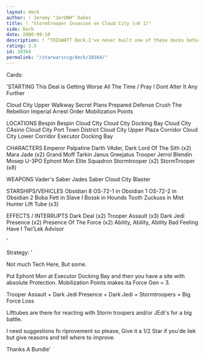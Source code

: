 ```yaml
---
layout: deck
author: ! Jeremy "JerUNH" Oakes
title: ! "Stormtrooper Invasion on Cloud City (v0 1)"
side: Dark
date: 2000-09-10
description: ! "TDIGWATT Deck.I've never built one of these decks before so could you al lplease give me some help on it. Thanks a Bundle"
rating: 3.5
id: 10364
permalink: "/starwarsccg/deck/10364/"
---
```

Cards: 

'STARTING
This Deal is Getting Worse All The Time /
Pray I Dont Alter It Any Further

Cloud City Upper Walkway
Secret Plans
Prepared Defense
Crush The Rebellion
Imperial Arrest Order
Mobilization Points



LOCATIONS
Bespin
Bespin  Cloud CIty
Cloud City Docking Bay
Cloud City CAsino
Cloud City Port Town District
Cloud City Upper Plaza Corridor
Cloud City Lower Corridor
Executor Docking Bay

CHARACTERS
Emperor Palpatine
Darth VAder, Dark Lord Of The Sith (x2)
Mara Jade (x2)
Grand Moff Tarkin
Janus Greejatus
Trooper Jerrol Blendin
Mosep
U-3PO
Ephont Mon
Elite Squadron Stormtrooper (x2)
StormTrooper (x8)

WEAPONS
Vader's Saber
Jades Saber
Cloud City Blaster

STARSHIPS/VEHICLES
Obsidian 8
OS-72-1 in Obsidian 1
OS-72-2 in Obsidian 2
Boba Fett in Slave I
Bossk in Hounds Tooth
Zuckuss in Mist Hunter
Lift Tube (x3)


EFFECTS / INTERRUPTS
Dark Deal (x2)
Trooper Assault (x3)
Dark Jedi Presence (x2)
Presence Of The Force (x2)
Ability, Ability, Ability
Bad Feeling Have I
Twi'Lek Advisor


'

Strategy: '

Not much Tech Here, But some.

Put Ephont Mon at Executor Docking Bay and then you have a site with absolute Protection. Mobilization Points makes ita Force Gen = 3.

Trooper Assault + Dark Jedi Presence + Dark Jedi + Stormtroopers = Big Force Loss

Lifttubes are there for reacting with Storm troopers and/or JEdi's  for a big battle.


I need suggestions fo rIprovement so please, Give it a 1/2 Star if you'de liek but give reasons and tell where to improve.

Thanks A Bundle'
